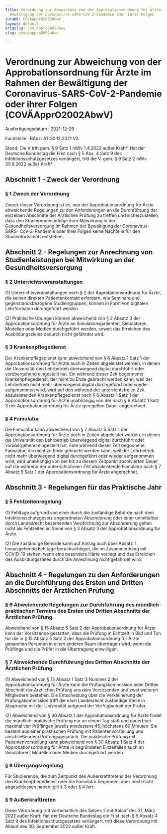 ```yaml
---
Title: Verordnung zur Abweichung von der Approbationsordnung für Ärzte im Rahmen der
  Bewältigung der Coronavirus-SARS-CoV-2-Pandemie oder ihrer Folgen
jurabk: COVÄApprO2002AbwV
layout: default
origslug: cov_appro2002abwv
slug: covaeappro2002abwv

---
```


# Verordnung zur Abweichung von der Approbationsordnung für Ärzte im Rahmen der Bewältigung der Coronavirus-SARS-CoV-2-Pandemie oder ihrer Folgen (COVÄApprO2002AbwV)

Ausfertigungsdatum
:   2021-12-29

Fundstelle
:   BAnz: AT 30.12.2021 V3

Stand: Die V tritt gem. § 9 Satz 1 mWv 1.4.2022 außer Kraft\*. Hat der Deutsche Bundestag die Frist nach § 5 Abs. 4 Satz 9 des Infektionsschutzgesetzes verlängert, tritt die V. gem. § 9 Satz 2 mWv 30.9.2022 außer Kraft\*.

## Abschnitt 1 - Zweck der Verordnung


### § 1 Zweck der Verordnung

Zweck dieser Verordnung ist es, von der Approbationsordnung für Ärzte
abweichende Regelungen zu den Anforderungen an die Durchführung der
einzelnen Abschnitte der Ärztlichen Prüfung zu treffen und
sicherzustellen, dass den Studierenden infolge ihrer Mitwirkung in der
Gesundheitsversorgung im Rahmen der Bewältigung der Coronavirus-SARS-
CoV-2-Pandemie oder ihrer Folgen keine Nachteile für den
Studienfortschritt entstehen.


## Abschnitt 2 - Regelungen zur Anrechnung von Studienleistungen bei Mitwirkung an der Gesundheitsversorgung


### § 2 Unterrichtsveranstaltungen

(1) Unterrichtsveranstaltungen nach § 2 der Approbationsordnung für
Ärzte, die keinen direkten Patientenkontakt erfordern, wie Seminare
und gegenstandsbezogene Studiengruppen, können in Form von digitalen
Lehrformaten durchgeführt werden.

(2) Praktische Übungen können abweichend von § 2 Absatz 3 der
Approbationsordnung für Ärzte an Simulationspatienten, Simulatoren,
Modellen oder Medien durchgeführt werden, soweit das Erreichen des
Ausbildungszieles dadurch nicht gefährdet wird.


### § 3 Krankenpflegedienst

Der Krankenpflegedienst kann abweichend von § 6 Absatz 1 Satz 1 der
Approbationsordnung für Ärzte auch in Zeiten abgeleistet werden, in
denen die Universität den Lehrbetrieb überwiegend digital durchführt
oder vorübergehend eingestellt hat. Ein während dieser Zeit begonnener
Krankenpflegedienst, der nicht zu Ende gebracht werden kann, weil der
Lehrbetrieb nicht mehr überwiegend digital durchgeführt oder wieder
aufgenommen wird, wird auf den während der unterrichtsfreien Zeit
abzuleistenden Krankenpflegedienst nach § 6 Absatz 1 Satz 1 der
Approbationsordnung für Ärzte unabhängig von der nach § 6 Absatz 1
Satz 3 der Approbationsordnung für Ärzte geregelten Dauer angerechnet.


### § 4 Famulatur

Die Famulatur kann abweichend von § 7 Absatz 5 Satz 1 der
Approbationsordnung für Ärzte auch in Zeiten abgeleistet werden, in
denen die Universität den Lehrbetrieb überwiegend digital durchführt
oder vorübergehend eingestellt hat. Eine während dieser Zeit begonnene
Famulatur, die nicht zu Ende gebracht werden kann, weil der
Lehrbetrieb nicht mehr überwiegend digital durchgeführt oder wieder
aufgenommen wird, wird unabhängig von der bis zu diesem Zeitpunkt
absolvierten Dauer auf die während der unterrichtsfreien Zeit
abzuleistende Famulatur nach § 7 Absatz 5 Satz 1 der
Approbationsordnung für Ärzte angerechnet.


## Abschnitt 3 - Regelungen für das Praktische Jahr


### § 5 Fehlzeitenregelung

(1) Fehltage aufgrund von einer durch die zuständige Behörde nach dem
Infektionsschutzgesetz angeordneten Absonderung oder einer unmittelbar
durch Landesrecht bestehenden Verpflichtung zur Absonderung gelten
nicht als Fehlzeiten im Sinne von § 3 Absatz 3 der Approbationsordnung
für Ärzte.

(2) Die zuständige Behörde kann auf Antrag auch über Absatz 1
hinausgehende Fehltage berücksichtigen, die im Zusammenhang mit
COVID-19 stehen, wenn eine besondere Härte vorliegt und das Erreichen
des Ausbildungszieles durch die Anrechnung nicht gefährdet wird.


## Abschnitt 4 - Regelungen zu den Anforderungen an die Durchführung des Ersten und Dritten Abschnitts der Ärztlichen Prüfung


### § 6 Abweichende Regelungen zur Durchführung des mündlich-praktischen Termins des Ersten und Dritten Abschnitts der Ärztlichen Prüfung

Abweichend von § 15 Absatz 5 Satz 2 der Approbationsordnung für Ärzte
kann der Vorsitzende gestatten, dass die Prüfung in Echtzeit in Bild
und Ton für die in § 15 Absatz 5 Satz 2 der Approbationsordnung für
Ärzte genannten Personen in einen anderen Raum übertragen wird, wenn
die Prüflinge und die Prüfer in die Übertragung einwilligen.


### § 7 Abweichende Durchführung des Dritten Abschnitts der Ärztlichen Prüfung

(1) Abweichend von § 15 Absatz 1 Satz 3 Nummer 2 der
Approbationsordnung für Ärzte kann die Prüfungskommission beim Dritten
Abschnitt der Ärztlichen Prüfung aus dem Vorsitzenden und zwei
weiteren Mitgliedern bestehen. Die Entscheidung über die Verkleinerung
der Prüfungskommission trifft die nach Landesrecht zuständige Stelle
in Absprache mit der Universität aufgrund der Verfügbarkeit der
Prüfer.

(2) Abweichend von § 30 Absatz 1 der Approbationsordnung für Ärzte
findet die mündlich-praktische Prüfung nur an einem Tag statt und
dauert bei maximal vier Prüflingen jeweils mindestens 45, höchstens 60
Minuten. Sie besteht aus einer praktischen Prüfung mit
Patientenvorstellung und anschließendem Prüfungsgespräch. Die
praktische Prüfung mit Patientenvorstellung kann abweichend von § 30
Absatz 1 Satz 4 der Approbationsordnung für Ärzte in begründeten
Einzelfällen auch an Simulatoren, Modellen oder Medien durchgeführt
werden.


### § 8 Übergangsregelung

Für Studierende, die zum Zeitpunkt des Außerkrafttretens der
Verordnung den Krankenpflegedienst oder die Famulatur begonnen, aber
noch nicht abgeschlossen haben, gilt § 3 oder § 4 fort.


### § 9 Außerkrafttreten

Diese Verordnung tritt vorbehaltlich des Satzes 2 mit Ablauf des 31.
März 2022 außer Kraft. Hat der Deutsche Bundestag die Frist nach § 5
Absatz 4 Satz 9 des Infektionsschutzgesetzes verlängert, tritt diese
Verordnung mit Ablauf des 30. September 2022 außer Kraft.

